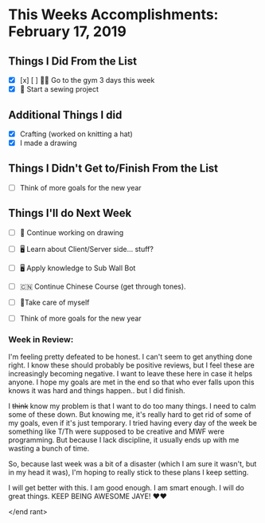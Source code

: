 # This Weeks Accomplishments: February 17, 2019

## Things I Did From the List
- [x] [x] [ ] 💪🏾 Go to the gym 3 days this week
- [x] 👗 Start a sewing project

## Additional Things I did
- [x] Crafting (worked on knitting a hat)
- [x] I made a drawing

## Things I Didn't Get to/Finish From the List

- [ ] Think of more goals for the new year

## Things I'll do Next Week
- [ ] 🎨 Continue working on drawing
- [ ] 🖥 Learn about Client/Server side... stuff?
- [ ] 🖥 Apply knowledge to Sub Wall Bot
- [ ] 🇨🇳 Continue Chinese Course (get through tones).
- [ ] 💓Take care of myself
- [ ] Think of more goals for the new year


### Week in Review:
I'm feeling pretty defeated to be honest. I can't seem to get anything done right. I know these should probably be positive reviews, but I feel these are increasingly becoming negative. I want to leave these here in case it helps anyone. I hope my goals are met in the end so that who ever falls upon this knows it was hard and things happen.. but I did finish.

I ~~think~~ know my problem is that I want to do too many things. I need to calm some of these down. But knowing me, it's really hard to get rid of some of my goals, even if it's just temporary. I tried having every day of the week be something like T/Th were supposed to be creative and MWF were programming. But because I lack discipline, it usually ends up with me wasting a bunch of time.

So, because last week was a bit of a disaster (which I am sure it wasn't, but in my head it was), I'm hoping to really stick to these plans I keep setting.

<start pep talk>
I will get better with this. I am good enough. I am smart enough. I will do great things. KEEP BEING AWESOME JAYE! ❤❤
</end pep talk>

</end rant>
